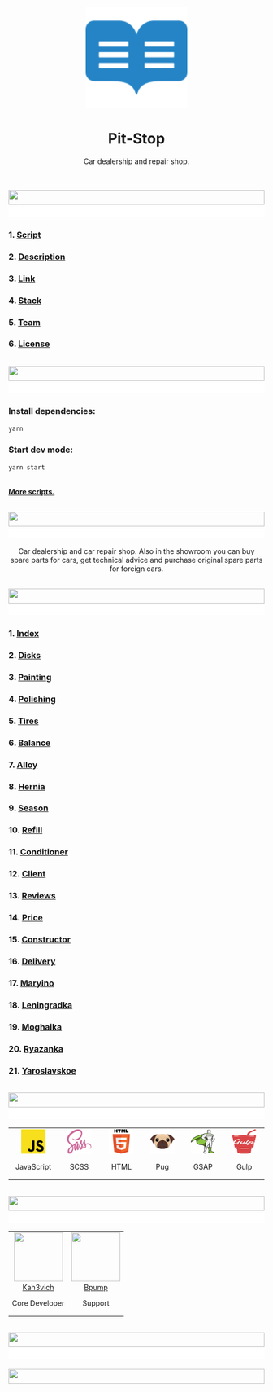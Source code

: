 <div align="center"><img width="200" height="200" src="https://raw.githubusercontent.com/kah3vich/readme-project-base/main/assets/svg/logo.svg"><br /><h1>Pit-Stop</h1><p>Сar dealership and repair shop.</p><br /></div><div align="center"><br /><img src="https://raw.githubusercontent.com/kah3vich/readme-project-base/main/assets/svg/tableOfContents.svg" alt="" width="100%" height="29px"><br /><img src="https://raw.githubusercontent.com/kah3vich/readme-project-base/main/assets/gif/line.gif" alt="" width="100%" height="20px"><br /></div>

### 1. <a href="#script">Script</a>

### 2. <a href="#description">Description</a>

### 3. <a href="#link">Link</a>

### 4. <a href="#stack">Stack</a>

### 5. <a href="#team">Team</a>

### 6. <a href="#license">License</a>

<div align="center" id="script"><br /><img src="https://raw.githubusercontent.com/kah3vich/readme-project-base/main/assets/svg/script.svg" alt="" width="100%" height="29px"><br /><img src="https://raw.githubusercontent.com/kah3vich/readme-project-base/main/assets/gif/line.gif" alt="" width="100%" height="20px"><br /></div>

### Install dependencies: 

```bash
yarn
```

### Start dev mode:

```bash
yarn start
```

<br /><a href="https://github.com/kah3vich/Gulp-RS/blob/set/readme.md#script" target="_blank"><b>More scripts.</b></a><br /><div align="center" id="description"><br /><img src="https://raw.githubusercontent.com/kah3vich/readme-project-base/main/assets/svg/description.svg" alt="" width="100%" height="29px"><br /><img src="https://raw.githubusercontent.com/kah3vich/readme-project-base/main/assets/gif/line.gif" alt="" width="100%" height="20px"><br /></div><div align="center"><p>Car dealership and car repair shop. Also in the showroom you can buy spare parts for cars, get technical advice and purchase original spare parts for foreign cars.</p></div><div align="center" id="link"><br /><img src="https://raw.githubusercontent.com/kah3vich/readme-project-base/main/assets/svg/link.svg" alt="" width="100%" height="29px"><br /><img src="https://raw.githubusercontent.com/kah3vich/readme-project-base/main/assets/gif/line.gif" alt="" width="100%" height="20px"><br /></div>

### 1. <a href="https://kah3vich.github.io/Pit-Stop/public/index.html">Index</a>

### 2. <a href="https://kah3vich.github.io/Pit-Stop/public/disks.html">Disks</a>

### 3. <a href="https://kah3vich.github.io/Pit-Stop/public/painting.html">Painting</a>

### 4. <a href="https://kah3vich.github.io/Pit-Stop/public/polishing.html">Polishing</a>

### 5. <a href="https://kah3vich.github.io/Pit-Stop/public/tires.html">Tires</a>

### 6. <a href="https://kah3vich.github.io/Pit-Stop/public/balance.html">Balance</a>

### 7. <a href="https://kah3vich.github.io/Pit-Stop/public/alloy.html">Alloy</a>

### 8. <a href="https://kah3vich.github.io/Pit-Stop/public/hernia.html">Hernia</a>

### 9. <a href="https://kah3vich.github.io/Pit-Stop/public/season.html">Season</a>

### 10. <a href="https://kah3vich.github.io/Pit-Stop/public/refill.html">Refill</a>

### 11. <a href="https://kah3vich.github.io/Pit-Stop/public/conditioner.html">Conditioner</a>

### 12. <a href="https://kah3vich.github.io/Pit-Stop/public/client.html">Client</a>

### 13. <a href="https://kah3vich.github.io/Pit-Stop/public/reviews.html">Reviews</a>

### 14. <a href="https://kah3vich.github.io/Pit-Stop/public/priсe.html">Priсe</a>

### 15. <a href="https://kah3vich.github.io/Pit-Stop/public/constructor.html">Constructor</a>

### 16. <a href="https://kah3vich.github.io/Pit-Stop/public/delivery.html">Delivery</a>

### 17. <a href="https://kah3vich.github.io/Pit-Stop/public/maryino.html">Maryino</a>

### 18. <a href="https://kah3vich.github.io/Pit-Stop/public/leningradka.html">Leningradka</a>

### 19. <a href="https://kah3vich.github.io/Pit-Stop/public/moghaika.html">Moghaika</a>

### 20. <a href="https://kah3vich.github.io/Pit-Stop/public/ryazanka.html">Ryazanka</a>

### 21. <a href="https://kah3vich.github.io/Pit-Stop/public/yaroslavskoe.html">Yaroslavskoe</a>

<div align="center" id="stack"><br /><img src="https://raw.githubusercontent.com/kah3vich/readme-project-base/main/assets/svg/stack.svg" alt="" width="100%" height="29px"><br /><img src="https://raw.githubusercontent.com/kah3vich/readme-project-base/main/assets/gif/line.gif" alt="" width="100%" height="20px"><br /></div><table align="center"><tr><td align="center" width="96"><a href="#"><img src="https://raw.githubusercontent.com/kah3vich/kah3vich/main/assets/icon/javascript.svg" width="48" height="48" alt="JavaScript" /></a><br /><p>JavaScript</p></td>
<td align="center" width="96"><a href="#"><img src="https://raw.githubusercontent.com/kah3vich/kah3vich/main/assets/icon/scss.svg" width="48" height="48" alt="SCSS" /></a><br /><p>SCSS</p></td>
<td align="center" width="96"><a href="#"><img src="https://raw.githubusercontent.com/kah3vich/kah3vich/main/assets/icon/html5.svg" width="48" height="48" alt="HTML" /></a><br /><p>HTML</p></td>
<td align="center" width="96"><a href="#"><img src="https://raw.githubusercontent.com/kah3vich/kah3vich/main/assets/icon/pug.svg" width="48" height="48" alt="Pug" /></a><br /><p>Pug</p></td>
<td align="center" width="96"><a href="#"><img src="https://raw.githubusercontent.com/kah3vich/kah3vich/main/assets/icon/gsap.svg" width="48" height="48" alt="GSAP" /></a><br /><p>GSAP</p></td>
<td align="center" width="96"><a href="#"><img src="https://raw.githubusercontent.com/kah3vich/kah3vich/main/assets/icon/gulp.svg" width="48" height="48" alt="Gulp" /></a><br /><p>Gulp</p></td>
</tr></table>

<div align="center" id="team"><br /><img src="https://raw.githubusercontent.com/kah3vich/readme-project-base/main/assets/svg/team.svg" alt="" width="100%" height="29px"><br /><img src="https://raw.githubusercontent.com/kah3vich/readme-project-base/main/assets/gif/line.gif" alt="" width="100%" height="20px"><br /></div><table align="center"><tr><td align="center" valign="top"><img width="96" height="96" src="https://github.com/kah3vich.png?s=96"><br /><a href="https://github.com/kah3vich">Kah3vich</a><p>Core Developer</p></td>
<td align="center" valign="top"><img width="96" height="96" src="https://github.com/bpump.png?s=96"><br /><a href="https://github.com/pbump">Bpump</a><p>Support</p></td>
</tr></table><div align="center" id="license"><br /><img src="https://raw.githubusercontent.com/kah3vich/readme-project-base/main/assets/svg/license.svg" alt="" width="100%" height="29px"><br /><img src="https://raw.githubusercontent.com/kah3vich/readme-project-base/main/assets/gif/line.gif" alt="" width="100%" height="20px"><br /></div><a href="https://github.com/kah3vich/readme-project-base/blob/main/LICENSE"><br /><img src="https://raw.githubusercontent.com/kah3vich/readme-project-base/main/assets/svg/licenseContent.svg" alt="" width="100%" height="29px"><br /></a>

<!-- ! by kah3vich -->